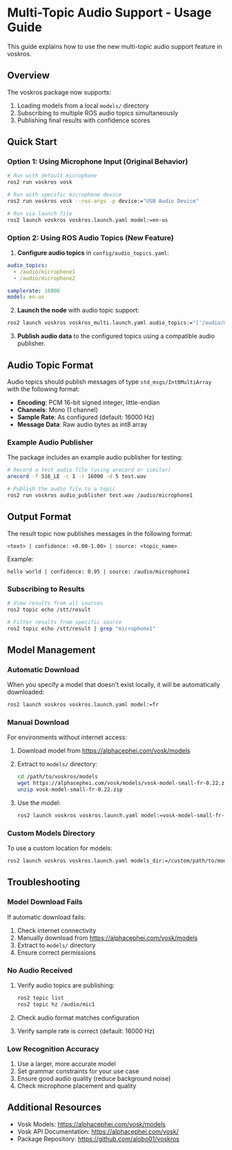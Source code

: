 # Multi-Topic Audio Support - Usage Guide

This guide explains how to use the new multi-topic audio support feature in voskros.

## Overview

The voskros package now supports:
1. Loading models from a local `models/` directory
2. Subscribing to multiple ROS audio topics simultaneously
3. Publishing final results with confidence scores

## Quick Start

### Option 1: Using Microphone Input (Original Behavior)

```bash
# Run with default microphone
ros2 run voskros vosk

# Run with specific microphone device
ros2 run voskros vosk --ros-args -p device:="USB Audio Device"

# Run via launch file
ros2 launch voskros voskros.launch.yaml model:=en-us
```

### Option 2: Using ROS Audio Topics (New Feature)

1. **Configure audio topics** in `config/audio_topics.yaml`:

```yaml
audio_topics:
  - /audio/microphone1
  - /audio/microphone2

samplerate: 16000
model: en-us
```

2. **Launch the node** with audio topic support:

```bash
ros2 launch voskros voskros_multi.launch.yaml audio_topics:="['/audio/mic1', '/audio/mic2']"
```

3. **Publish audio data** to the configured topics using a compatible audio publisher.

## Audio Topic Format

Audio topics should publish messages of type `std_msgs/Int8MultiArray` with the following format:

- **Encoding**: PCM 16-bit signed integer, little-endian
- **Channels**: Mono (1 channel)
- **Sample Rate**: As configured (default: 16000 Hz)
- **Message Data**: Raw audio bytes as int8 array

### Example Audio Publisher

The package includes an example audio publisher for testing:

```bash
# Record a test audio file (using arecord or similar)
arecord -f S16_LE -c 1 -r 16000 -d 5 test.wav

# Publish the audio file to a topic
ros2 run voskros audio_publisher test.wav /audio/microphone1
```

## Output Format

The result topic now publishes messages in the following format:

```
<text> | confidence: <0.00-1.00> | source: <topic_name>
```

Example:
```
hello world | confidence: 0.95 | source: /audio/microphone1
```

### Subscribing to Results

```bash
# View results from all sources
ros2 topic echo /stt/result

# Filter results from specific source
ros2 topic echo /stt/result | grep "microphone1"
```

## Model Management

### Automatic Download

When you specify a model that doesn't exist locally, it will be automatically downloaded:

```bash
ros2 launch voskros voskros.launch.yaml model:=fr
```

### Manual Download

For environments without internet access:

1. Download model from https://alphacephei.com/vosk/models
2. Extract to `models/` directory:
   ```bash
   cd /path/to/voskros/models
   wget https://alphacephei.com/vosk/models/vosk-model-small-fr-0.22.zip
   unzip vosk-model-small-fr-0.22.zip
   ```

3. Use the model:
   ```bash
   ros2 launch voskros voskros.launch.yaml model:=vosk-model-small-fr-0.22
   ```

### Custom Models Directory

To use a custom location for models:

```bash
ros2 launch voskros voskros.launch.yaml models_dir:=/custom/path/to/models
```

## Troubleshooting

### Model Download Fails

If automatic download fails:
1. Check internet connectivity
2. Manually download from https://alphacephei.com/vosk/models
3. Extract to `models/` directory
4. Ensure correct permissions

### No Audio Received

1. Verify audio topics are publishing:
   ```bash
   ros2 topic list
   ros2 topic hz /audio/mic1
   ```

2. Check audio format matches configuration
3. Verify sample rate is correct (default: 16000 Hz)

### Low Recognition Accuracy

1. Use a larger, more accurate model
2. Set grammar constraints for your use case
3. Ensure good audio quality (reduce background noise)
4. Check microphone placement and quality

## Additional Resources

- Vosk Models: https://alphacephei.com/vosk/models
- Vosk API Documentation: https://alphacephei.com/vosk/
- Package Repository: https://github.com/alobo01/voskros
